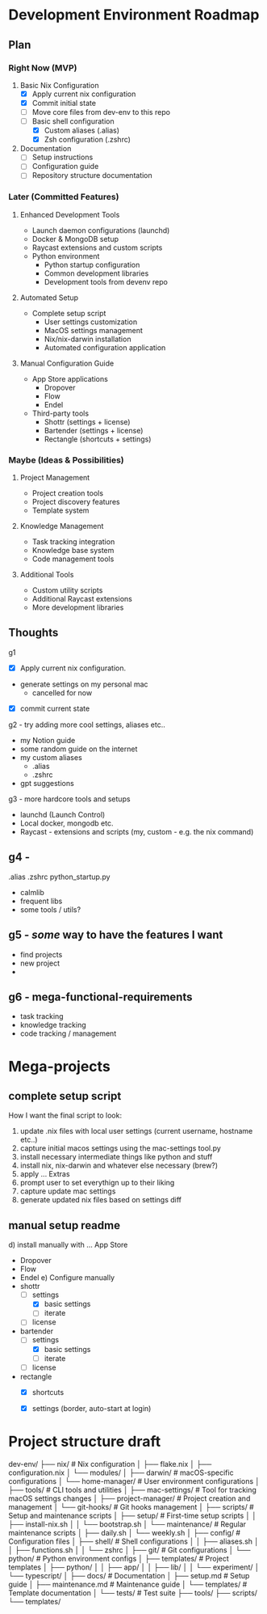 # Development Environment Roadmap

## Plan

### Right Now (MVP)
1. Basic Nix Configuration
   - [x] Apply current nix configuration
   - [x] Commit initial state
   - [ ] Move core files from dev-env to this repo
   - [ ] Basic shell configuration
     - [x] Custom aliases (.alias)
     - [x] Zsh configuration (.zshrc)

2. Documentation
   - [ ] Setup instructions
   - [ ] Configuration guide
   - [ ] Repository structure documentation

### Later (Committed Features)
1. Enhanced Development Tools
   - Launch daemon configurations (launchd)
   - Docker & MongoDB setup
   - Raycast extensions and custom scripts
   - Python environment
     - Python startup configuration
     - Common development libraries
     - Development tools from devenv repo

2. Automated Setup
   - Complete setup script
     - User settings customization
     - MacOS settings management
     - Nix/nix-darwin installation
     - Automated configuration application

3. Manual Configuration Guide
   - App Store applications
     - Dropover
     - Flow
     - Endel
   - Third-party tools
     - Shottr (settings + license)
     - Bartender (settings + license)
     - Rectangle (shortcuts + settings)

### Maybe (Ideas & Possibilities)
1. Project Management
   - Project creation tools
   - Project discovery features
   - Template system

2. Knowledge Management
   - Task tracking integration
   - Knowledge base system
   - Code management tools

3. Additional Tools
   - Custom utility scripts
   - Additional Raycast extensions
   - More development libraries

## Thoughts


g1
- [x] Apply current nix configuration. 
- generate settings on my personal mac
    - cancelled for now
- [x] commit current state

g2 - try adding more cool settings, aliases etc..
- my Notion guide
- some random guide on the internet
- my custom aliases
    - .alias
    - .zshrc
- gpt suggestions

g3 - more hardcore tools and setups
- launchd (Launch Control)
- Local docker, mongodb etc.
- Raycast - extensions and scripts (my, custom - e.g. the nix command)

## g4 - 
.alias
.zshrc
python_startup.py

- calmlib
- frequent libs
- some tools / utils? 

## g5 - _some_ way to have the features I want
- find projects
- new project
- 

## g6 - mega-functional-requirements
- task tracking
- knowledge tracking
- code tracking / management

# Mega-projects

## complete setup script

How I want the final script to look:

1) update .nix files with local user settings (current username, hostname etc..)
2) capture initial macos settings using the mac-settings tool.py
3) install necessary intermediate things like python and stuff
4) install nix, nix-darwin and whatever else necessary (brew?)
5) apply ...
Extras
6) prompt user to set everythign up to their liking
7) capture update mac settings
8) generate updated nix files based on settings diff

## manual setup readme

d) install manually with ... App Store
- Dropover
- Flow
- Endel
e) Configure manually
- shottr
	- [ ] settings
		- [x] basic settings
		- [ ] iterate
	- [ ] license
- bartender
	- [ ] settings
		- [x] basic settings
		- [ ] iterate
	- [ ] license
- rectangle
	- [x] shortcuts
	- [x] settings (border, auto-start at login)


# Project structure draft

dev-env/
├── nix/                      # Nix configuration
│   ├── flake.nix
│   ├── configuration.nix
│   └── modules/
│       ├── darwin/          # macOS-specific configurations
│       └── home-manager/    # User environment configurations
│
├── tools/                    # CLI tools and utilities
│   ├── mac-settings/        # Tool for tracking macOS settings changes
│   ├── project-manager/     # Project creation and management
│   └── git-hooks/          # Git hooks management
│
├── scripts/                  # Setup and maintenance scripts
│   ├── setup/              # First-time setup scripts
│   │   ├── install-nix.sh
│   │   └── bootstrap.sh
│   └── maintenance/        # Regular maintenance scripts
│       ├── daily.sh
│       └── weekly.sh
│
├── config/                   # Configuration files
│   ├── shell/              # Shell configurations
│   │   ├── aliases.sh
│   │   ├── functions.sh
│   │   └── zshrc
│   ├── git/               # Git configurations
│   └── python/           # Python environment configs
│
├── templates/               # Project templates
│   ├── python/
│   │   ├── app/
│   │   ├── lib/
│   │   └── experiment/
│   └── typescript/
│
├── docs/                    # Documentation
│   ├── setup.md            # Setup guide
│   ├── maintenance.md      # Maintenance guide
│   └── templates/          # Template documentation
│
└── tests/                   # Test suite
    ├── tools/
    ├── scripts/
    └── templates/
